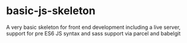 # basic-js-skeleton
A very basic skeleton for front end development including a live server, support for pre ES6 JS syntax and sass support via parcel and babelgit